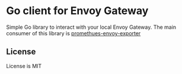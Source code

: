 # Go client for Envoy Gateway

Simple Go library to interact with your local Envoy Gateway. The main consumer of this library is
[promethues-envoy-exporter](https://github.com/loafoe/prometheus-envoy-exporter)

## License

License is MIT
